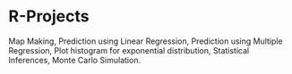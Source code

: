 # R-Projects

Map Making,
Prediction using Linear Regression,
Prediction using Multiple Regression,
Plot histogram for exponential distribution,
Statistical Inferences,
Monte Carlo Simulation.
